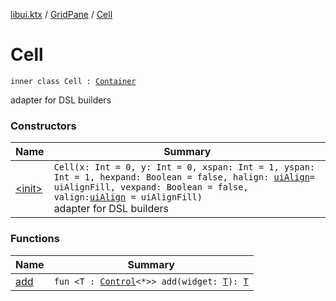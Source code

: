 [libui.ktx](../../index.md) / [GridPane](../index.md) / [Cell](./index.md)

# Cell

`inner class Cell : `[`Container`](../../-container/index.md)

adapter for DSL builders

### Constructors

| Name | Summary |
|---|---|
| [&lt;init&gt;](-init-.md) | `Cell(x: Int = 0, y: Int = 0, xspan: Int = 1, yspan: Int = 1, hexpand: Boolean = false, halign: `[`uiAlign`](../../../libui/ui-align.md)` = uiAlignFill, vexpand: Boolean = false, valign: `[`uiAlign`](../../../libui/ui-align.md)` = uiAlignFill)`<br>adapter for DSL builders |

### Functions

| Name | Summary |
|---|---|
| [add](add.md) | `fun <T : `[`Control`](../../-control/index.md)`<*>> add(widget: `[`T`](add.md#T)`): `[`T`](add.md#T) |
